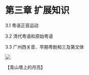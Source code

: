 # 第三章 扩展知识

3.1 粤语正音运动

3.2 清代粤语和原始粤语

3.3 广州西关音、早期粤剧和三及第文体

<!--
![](http://wx2.sinaimg.cn/large/69144085ly1g1ocak120qj20u01hcta8.jpg)
-->

![](https://cdn.jsdelivr.net/gh/leimaau/CDN@latest/data-store/nanningPic/cingsaantaap.jpg)

【青山塔上的月亮】